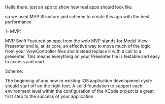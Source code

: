 Hello there, just an app to show how real apps should look like

so we used MVP Structure and scheme to create this app with the best performance

1- MVP:

MVP Swift Featured snippet from the web MVP stands for Model View Presenter and is, at its core, an effective way to move much of the logic from your ViewController files and instead replace it with a call to a presenter. This means everything on your Presenter file is testable and easy to access and read.

Scheme:

The beginning of any new or existing iOS application development cycle should start off on the right foot. A solid foundation to support each environment level within the configuration of the XCode project is a great first step to the success of your application.
